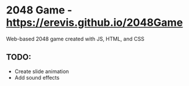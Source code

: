 # 2048 Game - https://erevis.github.io/2048Game
Web-based 2048 game created with JS, HTML, and CSS

## TODO:
* Create slide animation
* Add sound effects
